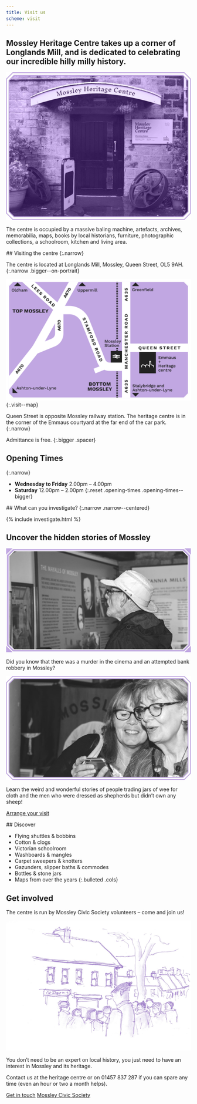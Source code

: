 ```yaml
---
title: Visit us
scheme: visit
---
```


<section class="section">
  <div class="layout layout--intro">
    <h1 class="layout__title">Mossley Heritage Centre takes up a corner of Longlands Mill, and is dedicated to celebrating our incredible hilly milly history.</h1>
    <div class="layout__image">
      <img src="/images/visit/MH_HeritageCentre_Exterior@2x.jpg" alt="A photo of the centre">
    </div>
    <div class="layout__text-top">
      <p class="bigger--on-portrait">The centre is occupied by a massive baling machine, artefacts, archives, memorabilia, maps, books by local historians, furniture, photographic collections, a schoolroom, kitchen and living area.</p>
    </div>
  </div>
</section>

<div class="filled">
<section class="section">
<div class="relative visit--visiting-the-centre" markdown="1">
## Visiting the centre
{:.narrow}

The centre is located at Longlands Mill, Mossley, Queen Street, OL5 9AH.
{:.narrow .bigger--on-portrait}

![Map showing how to get to the centre](/images/visit/MH_HeritageCentre_Map@2x.png)
{:.visit--map}

Queen Street is opposite Mossley railway station. The heritage centre is in the corner of the Emmaus courtyard at the far end of the car park.
{:.narrow}

Admittance is free.
{:.bigger .spacer}

## Opening Times
{:.narrow}

- **Wednesday to Friday** 2.00pm – 4.00pm
- **Saturday** 12.00pm – 2.00pm
{:.reset .opening-times .opening-times--bigger}
</div>
</section>
</div>

<section class="section section--centred" markdown="1">
## What can you investigate?
{:.narrow .narrow--centered}

{% include investigate.html %}
</section>

<div class="filled">
  <section class="section">
    <div class="layout layout--main">
      <h2 class="layout__title">Uncover the hidden stories of Mossley</h2>
      <div class="layout__image">
        <img src="/images/visit/MH_HeritageCentre_Uncover1@2x.jpg" alt="A visitor browsing the centre">
      </div>
      <div class="layout__text-top">
        <p>Did you know that there was a murder in the cinema and an attempted bank robbery in Mossley?</p>
      </div>
    </div>
  </section>
</div>

<section class="section">
  <div class="visit--uncover-2">
    <img src="/images/visit/MH_HeritageCentre_Uncover2@2x.jpg" alt="More visitors browsing the centre">
    <div>
      <p>Learn the weird and wonderful stories of people trading jars of wee for cloth and the men who were dressed as shepherds but didn’t own any sheep!</p>
      <p><a href="#visiting-the-centre" class="btn btn--1">Arrange your visit</a></p>
    </div>
  </div>
</section>


<div class="filled">
<section class="section">
<div class="lozenge" markdown="1">
## Discover

- Flying shuttles & bobbins
- Cotton & clogs
- Victorian schoolroom
- Washboards & mangles
- Carpet sweepers & knotters
- Gazunders, slipper baths & commodes
- Bottles & stone jars
- Maps from over the years
{:.bulleted .cols}
</div>
</section>
</div>

<section class="section">
  <div class="layout layout--main">
    <h2 class="layout__title">Get involved</h2>
    <div class="layout__text-top">
      <p class="bigger">The centre is run by Mossley Civic Society volunteers – come and join us!</p>
    </div>
    <div class="layout__image">
      <img src="/images/visit/MH_HeritageCentre_Getinvolved@2x.jpg" alt="Illustration of Mossley">
    </div>
    <div class="layout__text-bottom">
      <p>You don’t need to be an expert on local history, you just need to have an interest in Mossley and its heritage.</p>
      <p>Contact us at the heritage centre or on 01457 837 287 if you can spare any time (even an hour or two a month helps).</p>
      <p>
        <a href="/contact" class="btn btn--1">Get in touch</a>
        <a href="/civic-society" class="btn btn--2">Mossley Civic Society</a>
      </p>
    </div>
  </div>
</section>
